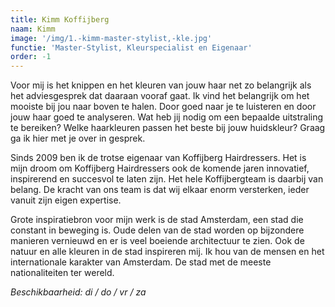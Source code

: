 ```yaml
---
title: Kimm Koffijberg
naam: Kimm
image: '/img/1.-kimm-master-stylist,-kle.jpg'
functie: 'Master-Stylist, Kleurspecialist en Eigenaar'
order: -1
---
```


Voor mij is het knippen en het kleuren van jouw haar net zo belangrijk als het adviesgesprek dat daaraan vooraf gaat. Ik vind het belangrijk om het mooiste bij jou naar boven te halen. Door goed naar je te luisteren en door jouw haar goed te analyseren. Wat heb jij nodig om een bepaalde uitstraling te bereiken? Welke haarkleuren passen het beste bij jouw huidskleur? Graag ga ik hier met je over in gesprek. &nbsp;

Sinds 2009 ben ik de trotse eigenaar van Koffijberg Hairdressers. Het is mijn droom om Koffijberg Hairdressers ook de komende jaren innovatief, inspirerend en succesvol te laten zijn. Het hele Koffijbergteam is daarbij van belang. De kracht van ons team is dat wij elkaar enorm versterken, ieder vanuit zijn eigen expertise.

Grote inspiratiebron voor mijn werk is de stad Amsterdam, een stad die constant in beweging is. Oude delen van de stad worden op bijzondere manieren vernieuwd en er is veel boeiende architectuur te zien. Ook de natuur en alle kleuren in de stad inspireren mij. Ik hou van de mensen en het internationale karakter van Amsterdam. De stad met de meeste nationaliteiten ter wereld.

*Beschikbaarheid: di / do / vr / za*